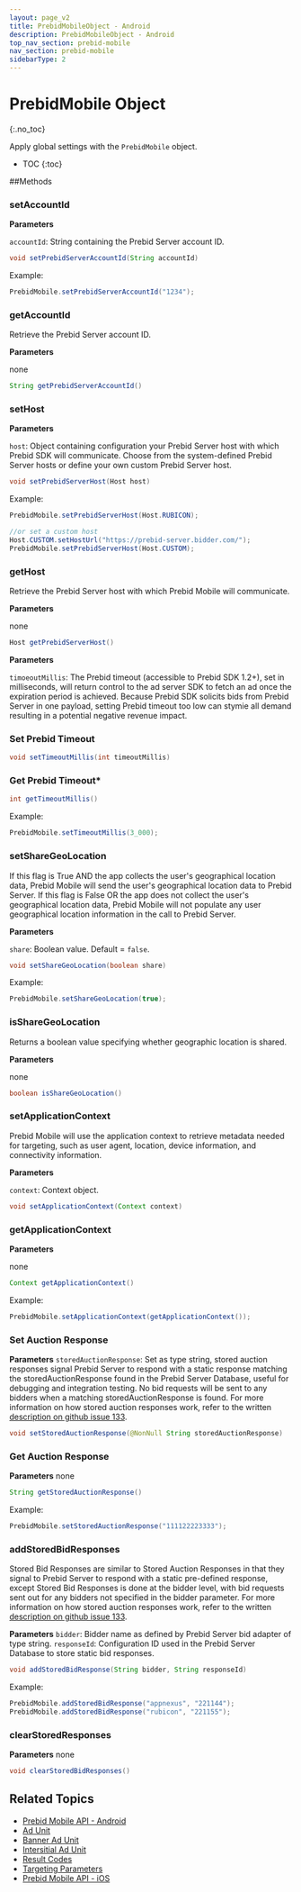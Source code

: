 ```yaml
---
layout: page_v2
title: PrebidMobileObject - Android
description: PrebidMobileObject - Android
top_nav_section: prebid-mobile
nav_section: prebid-mobile
sidebarType: 2
---
```


# PrebidMobile Object
{:.no_toc}

Apply global settings with the `PrebidMobile` object.

* TOC
{:toc}


##Methods

### setAccountId

**Parameters**

`accountId`: String containing the Prebid Server account ID.


```java
void setPrebidServerAccountId(String accountId)
```

Example:
```java
PrebidMobile.setPrebidServerAccountId("1234");
```


### getAccountId

Retrieve the Prebid Server account ID.

**Parameters**

none

```java
String getPrebidServerAccountId()
```



### setHost

**Parameters**

`host`: Object containing configuration your Prebid Server host with which Prebid SDK will communicate. Choose from the system-defined Prebid Server hosts or define your own custom Prebid Server host.

```java
void setPrebidServerHost(Host host)
```

Example:
```java
PrebidMobile.setPrebidServerHost(Host.RUBICON);

//or set a custom host
Host.CUSTOM.setHostUrl("https://prebid-server.bidder.com/");
PrebidMobile.setPrebidServerHost(Host.CUSTOM);
```

### getHost

Retrieve the Prebid Server host with which Prebid Mobile will communicate.

**Parameters**

none

```java
Host getPrebidServerHost()
```


**Parameters**

`timoeoutMillis`: The Prebid timeout (accessible to Prebid SDK 1.2+), set in milliseconds, will return control to the ad server SDK to fetch an ad once the expiration period is achieved. Because Prebid SDK solicits bids from Prebid Server in one payload, setting Prebid timeout too low can stymie all demand resulting in a potential negative revenue impact.

### Set Prebid Timeout

```java
void setTimeoutMillis(int timeoutMillis)
```

### Get Prebid Timeout*
```java
int getTimeoutMillis()
```

Example:
```java
PrebidMobile.setTimeoutMillis(3_000);
```


### setShareGeoLocation

If this flag is True AND the app collects the user's geographical location data, Prebid Mobile will send the user's geographical location data to Prebid Server. If this flag is False OR the app does not collect the user's geographical location data, Prebid Mobile will not populate any user geographical location information in the call to Prebid Server.

**Parameters**

`share`: Boolean value. Default = `false`.

```java
void setShareGeoLocation(boolean share)
```

Example:
```java
PrebidMobile.setShareGeoLocation(true);
```

### isShareGeoLocation

Returns a boolean value specifying whether geographic location is shared.

**Parameters**

none

```java
boolean isShareGeoLocation()
```


### setApplicationContext

Prebid Mobile will use the application context to retrieve metadata needed for targeting, such as user agent, location, device information, and connectivity information.

**Parameters**

`context`: Context object.

```java
void setApplicationContext(Context context)
```


### getApplicationContext

**Parameters**

none

```java
Context getApplicationContext()
```

Example:
```java
PrebidMobile.setApplicationContext(getApplicationContext());
```


### Set Auction Response

**Parameters**
`storedAuctionResponse`: Set as type string, stored auction responses signal Prebid Server to respond with a static response matching the storedAuctionResponse found in the Prebid Server Database, useful for debugging and integration testing. No bid requests will be sent to any bidders when a matching storedAuctionResponse is found. For more information on how stored auction responses work, refer to the written [description on github issue 133](https://github.com/prebid/prebid-mobile-android/issues/133).

```java
void setStoredAuctionResponse(@NonNull String storedAuctionResponse)
```


### Get Auction Response

**Parameters**
none

```java
String getStoredAuctionResponse()
```

Example:

```java
PrebidMobile.setStoredAuctionResponse("111122223333");
```

### addStoredBidResponses
Stored Bid Responses are similar to Stored Auction Responses in that they signal to Prebid Server to respond with a static pre-defined response, except Stored Bid Responses is done at the bidder level, with bid requests sent out for any bidders not specified in the bidder parameter. For more information on how stored auction responses work, refer to the written [description on github issue 133](https://github.com/prebid/prebid-mobile-android/issues/133).

**Parameters**
`bidder`: Bidder name as defined by Prebid Server bid adapter of type string.
`responseId`: Configuration ID used in the Prebid Server Database to store static bid responses.

```java
void addStoredBidResponse(String bidder, String responseId)
```

Example:
```java
PrebidMobile.addStoredBidResponse("appnexus", "221144");
PrebidMobile.addStoredBidResponse("rubicon", "221155");
```

### clearStoredResponses

**Parameters**
none

```java
void clearStoredBidResponses()
```


## Related Topics

- [Prebid Mobile API - Android]({{site.baseurl}}/prebid-mobile/pbm-api/android/pbm-api-android.html)
- [Ad Unit](/prebid-mobile/pbm-api/android/pbm-adunit-android.html)
- [Banner Ad Unit](/prebid-mobile/pbm-api/android/pbm-banneradunit-android.html)
- [Intersitial Ad Unit](/prebid-mobile/pbm-api/android/pbm-bannerinterstitialadunit-android.html)
- [Result Codes]({{site.baseurl}}/prebid-mobile/pbm-api/android/pbm-api-result-codes-android.html)
- [Targeting Parameters]({{site.baseurl}}/prebid-mobile/pbm-api/android/pbm-targeting-params-android.html)
- [Prebid Mobile API - iOS]({{site.baseurl}}/prebid-mobile/pbm-api/ios/pbm-api-ios.html)
